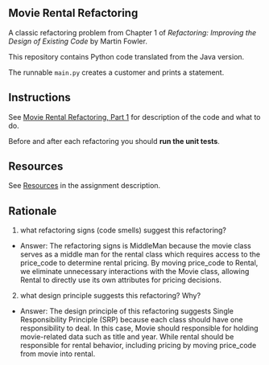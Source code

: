 ## Movie Rental Refactoring

A classic refactoring problem from Chapter 1 of
_Refactoring: Improving the Design of Existing Code_ by Martin Fowler.  

This repository contains Python code translated from the Java version.

The runnable `main.py` creates a customer and prints a statement.


## Instructions

See [Movie Rental Refactoring, Part 1](https://cpske.github.io/ISP/assignment/movierental/movierental-part1) for description of the code and what to do.

Before and after each refactoring you should **run the unit tests**.

## Resources
See [Resources](https://cpske.github.io/ISP/assignment/movierental/movierental-part1#resources) in the assignment description.

## Rationale

1. what refactoring signs (code smells) suggest this refactoring?
- Answer: The refactoring signs is MiddleMan because the movie class serves as a middle man for the rental class 
which requires access to the price_code to determine rental pricing. By moving price_code to Rental, we eliminate unnecessary interactions with the Movie class, allowing Rental to directly use its own attributes for pricing decisions.
2. what design principle suggests this refactoring? Why?
- Answer: The design principle of this refactoring suggests Single Responsibility Principle (SRP) 
because each class should have one responsibility to deal. In this case, Movie should responsible
for holding movie-related data such as title and year. While rental should be responsible for rental behavior, including pricing
by moving price_code from movie into rental.